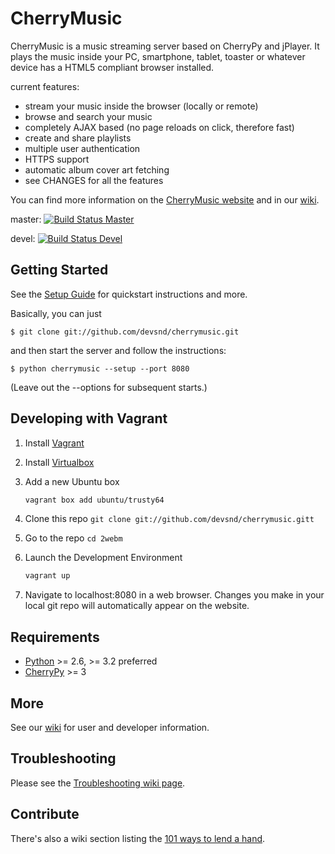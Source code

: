 CherryMusic
===========

CherryMusic is a music streaming server based on CherryPy and jPlayer.
It plays the music inside your PC, smartphone, tablet, toaster or whatever 
device has a HTML5 compliant browser installed.


current features:

  - stream your music inside the browser (locally or remote)
  - browse and search your music
  - completely AJAX based (no page reloads on click, therefore fast)
  - create and share playlists
  - multiple user authentication
  - HTTPS support
  - automatic album cover art fetching
  - see CHANGES for all the features
  
You can find more information on the [CherryMusic website](http://www.fomori.org/cherrymusic)
and in our [wiki](https://github.com/devsnd/cherrymusic/wiki).

master: [![Build Status Master](https://travis-ci.org/devsnd/cherrymusic.png?branch=master)](https://travis-ci.org/devsnd/cherrymusic)

devel: [![Build Status Devel](https://travis-ci.org/devsnd/cherrymusic.png?branch=devel)](https://travis-ci.org/devsnd/cherrymusic)


 


Getting Started
---------------

See the [Setup Guide](https://github.com/devsnd/cherrymusic/wiki/Setup-Guide) for quickstart instructions and more.

Basically, you can just 

    $ git clone git://github.com/devsnd/cherrymusic.git

and then start the server and follow the instructions:

    $ python cherrymusic --setup --port 8080
    
(Leave out the --options for subsequent starts.)

Developing with Vagrant 
-----------------------

1. Install [Vagrant](https://www.vagrantup.com/downloads.html)

2. Install [Virtualbox](https://www.virtualbox.org/) 
3. Add a new Ubuntu box 
    
    ```bash 
    vagrant box add ubuntu/trusty64
    ```

4. Clone this repo `git clone git://github.com/devsnd/cherrymusic.gitt`
5. Go to the repo `cd 2webm` 
6. Launch the Development Environment 

    ```bash 
    vagrant up 
    ```
7. Navigate to localhost:8080 in a web browser. Changes you make in your local git repo will automatically appear on the website.  

Requirements
------------
* [Python](http://python.org/download/releases/) >= 2.6, >= 3.2 preferred
* [CherryPy](http://www.cherrypy.org) >= 3


More
----

See our [wiki](https://github.com/devsnd/cherrymusic/wiki) for user and developer information.


Troubleshooting
---------------

Please see the [Troubleshooting wiki page](https://github.com/devsnd/cherrymusic/wiki/Setup-Guide#wiki-troubleshooting).


Contribute
----------

There's also a wiki section listing the 
[101 ways to lend a hand](https://github.com/devsnd/cherrymusic/wiki/Contribute).

